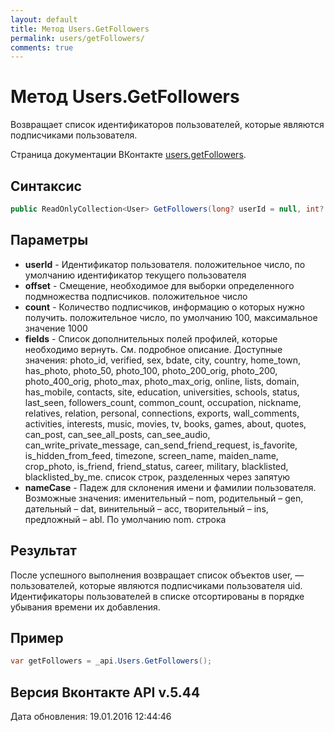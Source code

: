 ```yaml
---
layout: default
title: Метод Users.GetFollowers
permalink: users/getFollowers/
comments: true
---
```

# Метод Users.GetFollowers
Возвращает список идентификаторов пользователей, которые являются подписчиками пользователя.

Страница документации ВКонтакте [users.getFollowers](https://vk.com/dev/users.getFollowers).

## Синтаксис
``` csharp
public ReadOnlyCollection<User> GetFollowers(long? userId = null, int? count = null, int? offset = null, ProfileFields fields = null, NameCase nameCase = null)
```

## Параметры
+ **userId** - Идентификатор пользователя. положительное число, по умолчанию идентификатор текущего пользователя
+ **offset** - Смещение, необходимое для выборки определенного подмножества подписчиков. положительное число
+ **count** - Количество подписчиков, информацию о которых нужно получить. положительное число, по умолчанию 100, максимальное значение 1000
+ **fields** - Список дополнительных полей профилей, которые необходимо вернуть. См. подробное описание. 
Доступные значения: photo_id, verified, sex, bdate, city, country, home_town, has_photo, photo_50, photo_100, photo_200_orig, photo_200, photo_400_orig, photo_max, photo_max_orig, online, lists, domain, has_mobile, contacts, site, education, universities, schools, status, last_seen, followers_count, common_count, occupation, nickname, relatives, relation, personal, connections, exports, wall_comments, activities, interests, music, movies, tv, books, games, about, quotes, can_post, can_see_all_posts, can_see_audio, can_write_private_message, can_send_friend_request, is_favorite, is_hidden_from_feed, timezone, screen_name, maiden_name, crop_photo, is_friend, friend_status, career, military, blacklisted, blacklisted_by_me. список строк, разделенных через запятую
+ **nameCase** - Падеж для склонения имени и фамилии пользователя. Возможные значения: именительный – nom, родительный – gen, дательный – dat, винительный – acc, творительный – ins, предложный – abl. По умолчанию nom. строка

## Результат
После успешного выполнения возвращает список объектов user, — пользователей, которые являются подписчиками пользователя uid. 
Идентификаторы пользователей в списке отсортированы в порядке убывания времени их добавления.

## Пример
``` csharp
var getFollowers = _api.Users.GetFollowers();
```

## Версия Вконтакте API v.5.44
Дата обновления: 19.01.2016 12:44:46
